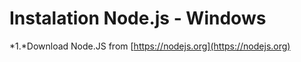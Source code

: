 # Instalation Node.js - Windows

*1.*Download Node.JS from [https://nodejs.org](https://nodejs.org)
